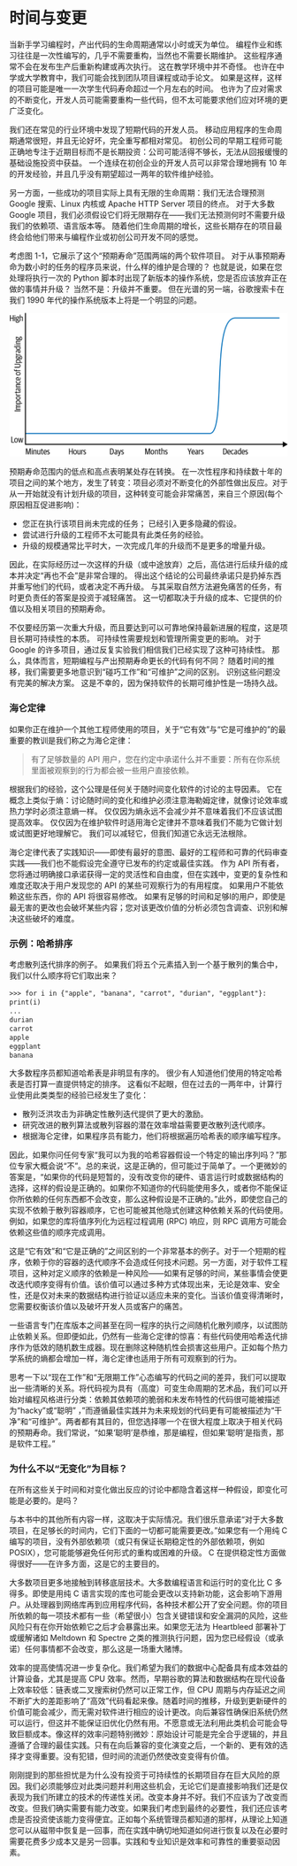 # 时间与变更

当新手学习编程时，产出代码的生命周期通常以小时或天为单位。 编程作业和练习往往是一次性编写的，几乎不需要重构，当然也不需要长期维护。 这些程序通常不会在发布生产后重新构建或再次执行。 这在教学环境中并不奇怪。 也许在中学或大学教育中，我们可能会找到团队项目课程或动手论文。 如果是这样，这样的项目可能是唯一一次学生代码寿命超过一个月左右的时间。 也许为了应对需求的不断变化，开发人员可能需要重构一些代码，但不太可能要求他们应对环境的更广泛变化。

我们还在常见的行业环境中发现了短期代码的开发人员。 移动应用程序的生命周期通常很短，并且无论好坏，完全重写都相对常见。 初创公司的早期工程师可能正确地专注于近期目标而不是长期投资：公司可能活得不够长，无法从回报缓慢的基础设施投资中获益。 一个连续在初创企业的开发人员可以非常合理地拥有 10 年的开发经验，并且几乎没有期望超过一两年的软件维护经验。

另一方面，一些成功的项目实际上具有无限的生命周期：我们无法合理预测 Google 搜索、Linux 内核或 Apache HTTP Server 项目的终点。 对于大多数 Google 项目，我们必须假设它们将无限期存在——我们无法预测何时不需要升级我们的依赖项、语言版本等。 随着他们生命周期的增长，这些长期存在的项目最终会给他们带来与编程作业或初创公司开发不同的感觉。

考虑图 1-1，它展示了这个“预期寿命”范围两端的两个软件项目。 对于从事预期寿命为数小时的任务的程序员来说，什么样的维护是合理的？ 也就是说，如果在您处理将执行一次的 Python 脚本时出现了新版本的操作系统，您是否应该放弃正在做的事情并升级？ 当然不是：升级并不重要。 但在光谱的另一端，谷歌搜索卡在我们 1990 年代的操作系统版本上将是一个明显的问题。

![图 1-1。 寿命和升级的重要性](../../.gitbook/assets/1-1.png)

预期寿命范围内的低点和高点表明某处存在转换。 在一次性程序和持续数十年的项目之间的某个地方，发生了转变：项目必须对不断变化的外部性做出反应。对于从一开始就没有计划升级的项目，这种转变可能会非常痛苦，来自三个原因(每个原因相互促进影响)：

* 您正在执行该项目尚未完成的任务； 已经引入更多隐藏的假设。
* 尝试进行升级的工程师不太可能具有此类任务的经验。
* 升级的规模通常比平时大，一次完成几年的升级而不是更多的增量升级。

因此，在实际经历过一次这样的升级（或中途放弃）之后，高估进行后续升级的成本并决定“再也不会”是非常合理的。 得出这个结论的公司最终承诺只是扔掉东西并重写他们的代码，或者决定不再升级。 与其采取自然方法避免痛苦的任务，有时更负责任的答案是投资于减轻痛苦。 这一切都取决于升级的成本、它提供的价值以及相关项目的预期寿命。

不仅要经历第一次重大升级，而且要达到可以可靠地保持最新进展的程度，这是项目长期可持续性的本质。 可持续性需要规划和管理所需变更的影响。 对于 Google 的许多项目，通过反复实验我们相信我们已经实现了这种可持续性。 那么，具体而言，短期编程与产出预期寿命更长的代码有何不同？ 随着时间的推移，我们需要更多地意识到“碰巧工作”和“可维护”之间的区别。 识别这些问题没有完美的解决方案。 这是不幸的，因为保持软件的长期可维护性是一场持久战。

### 海仑定律

如果你正在维护一个其他工程师使用的项目，关于“它有效”与“它是可维护的”的最重要的教训是我们称之为海仑定律：

> 有了足够数量的 API 用户，您在约定中承诺什么并不重要：所有在你系统里面被观察到的行为都会被一些用户直接依赖。

根据我们的经验，这个公理是任何关于随时间变化软件的讨论的主导因素。 它在概念上类似于熵：讨论随时间的变化和维护必须注意海勒姆定律，就像讨论效率或热力学时必须注意熵一样。 仅仅因为熵永远不会减少并不意味着我们不应该试图提高效率。 仅仅因为在维护软件时适用海仑定律并不意味着我们不能为它做计划或试图更好地理解它。 我们可以减轻它，但我们知道它永远无法根除。

海仑定律代表了实践知识——即使有最好的意图、最好的工程师和可靠的代码审查实践——我们也不能假设完全遵守已发布的约定或最佳实践。 作为 API 所有者，您将通过明确接口承诺获得一定的灵活性和自由度，但在实践中，变更的复杂性和难度还取决于用户发现您的 API 的某些可观察行为的有用程度。 如果用户不能依赖这些东西，你的 API 将很容易修改。 如果有足够的时间和足够I的用户，即使是最无害的更改也会破坏某些内容；您对该更改价值的分析必须包含调查、识别和解决这些破坏的难度。

### 示例：哈希排序

考虑散列迭代排序的例子。 如果我们将五个元素插入到一个基于散列的集合中，我们以什么顺序将它们取出来？

```
>>> for i in {"apple", "banana", "carrot", "durian", "eggplant"}: print(i) 
...
durian
carrot
apple
eggplant
banana
```

大多数程序员都知道哈希表是非明显有序的。 很少有人知道他们使用的特定哈希表是否打算一直提供特定的排序。 这看似不起眼，但在过去的一两年中，计算行业使用此类类型的经验已经发生了变化：

* 散列泛洪攻击为非确定性散列迭代提供了更大的激励。
* 研究改进的散列算法或散列容器的潜在效率增益需要更改散列迭代顺序。
* 根据海仑定律，如果程序员有能力，他们将根据遍历哈希表的顺序编写程序。

因此，如果你问任何专家“我可以为我的哈希容器假设一个特定的输出序列吗？”那位专家大概会说“不”。总的来说，这是正确的，但可能过于简单了。一个更微妙的答案是，“如果你的代码是短暂的，没有改变你的硬件、语言运行时或数据结构的选择，这样的假设是正确的。如果你不知道你的代码能使用多久，或者你不能保证你所依赖的任何东西都不会改变，那么这种假设是不正确的。”此外，即使您自己的实现不依赖于散列容器顺序，它也可能被其他隐式创建这种依赖关系的代码使用。例如，如果您的库将值序列化为远程过程调用 (RPC) 响应，则 RPC 调用方可能会依赖这些值的顺序完成调用。&#x20;

这是“它有效”和“它是正确的”之间区别的一个非常基本的例子。对于一个短期的程序，依赖于你的容器的迭代顺序不会造成任何技术问题。另一方面，对于软件工程项目，这种对定义顺序的依赖是一种风险——如果有足够的时间，某些事情会使更改迭代顺序变得有价值。该价值可以通过多种方式体现出来，无论是效率、安全性，还是仅对未来的数据结构进行验证以适应未来的变化。当该价值变得清晰时，您需要权衡该价值以及破坏开发人员或客户的痛苦。&#x20;

一些语言专门在库版本之间甚至在同一程序的执行之间随机化散列顺序，以试图防止依赖关系。但即便如此，仍然有一些海仑定律的惊喜：有些代码使用哈希迭代排序作为低效的随机数生成器。现在删除这种随机性会损害这些用户。正如每个热力学系统的熵都会增加一样，海仑定律也适用于所有可观察到的行为。&#x20;

思考一下以“现在工作”和“无限期工作”心态编写的代码之间的差异，我们可以提取出一些清晰的关系。将代码视为具有（高度）可变生命周期的艺术品，我们可以开始对编程风格进行分类：依赖其依赖项的脆弱和未发布特性的代码很可能被描述为“hacky”或“聪明” ，”而遵循最佳实践并为未来规划的代码更有可能被描述为“干净”和“可维护”。两者都有其目的，但您选择哪一个在很大程度上取决于相关代码的预期寿命。我们常说，“如果‘聪明’是恭维，那是编程，但如果‘聪明’是指责，那是软件工程。”

### 为什么不以“无变化”为目标？

在所有这些关于时间和对变化做出反应的讨论中都隐含着这样一种假设，即变化可能是必要的。是吗？

&#x20;与本书中的其他所有内容一样，这取决于实际情况。我们很乐意承诺“对于大多数项目，在足够长的时间内，它们下面的一切都可能需要更改。”如果您有一个用纯 C 编写的项目，没有外部依赖项（或只有保证长期稳定性的外部依赖项，例如 POSIX），您可能能够避免任何形式的重构或困难的升级。 C 在提供稳定性方面做得很好——在许多方面，这是它的主要目的。

&#x20;大多数项目更多地接触到转移底层技术。大多数编程语言和运行时的变化比 C 多得多。即使是用纯 C 语言实现的库也可能会更改以支持新功能，这会影响下游用户。从处理器到网络库再到应用程序代码，各种技术都公开了安全问题。你的项目所依赖的每一项技术都有一些（希望很小）包含关键错误和安全漏洞的风险，这些风险只有在你开始依赖它之后才会暴露出来。如果您无法为 Heartbleed 部署补丁或缓解诸如 Meltdown 和 Spectre 之类的推测执行问题，因为您已经假设（或承诺）任何事情都不会改变，那么这是一场重大赌博。&#x20;

效率的提高使情况进一步复杂化。我们希望为我们的数据中心配备具有成本效益的计算设备，尤其是提高 CPU 效率。然而，早期谷歌的算法和数据结构在现代设备上效率较低：链表或二叉搜索树仍然可以正常工作，但 CPU 周期与内存延迟之间不断扩大的差距影响了“高效”代码看起来像。随着时间的推移，升级到更新硬件的价值可能会减少，而无需对软件进行相应的设计更改。向后兼容性确保旧系统仍然可以运行，但这并不能保证旧优化仍然有用。不愿意或无法利用此类机会可能会导致巨额成本。像这样的效率问题特别微妙：原始设计可能是完全合乎逻辑的，并且遵循了合理的最佳实践。只有在向后兼容的变化演变之后，一个新的、更有效的选择才变得重要。没有犯错，但时间的流逝仍然使改变变得有价值。&#x20;

刚刚提到的那些担忧是为什么没有投资于可持续性的长期项目存在巨大风险的原因。我们必须能够应对此类问题并利用这些机会，无论它们是直接影响我们还是仅表现为我们所建立的技术的传递性关闭。改变本身并不好。我们不应该为了改变而改变。但我们确实需要有能力改变。如果我们考虑到最终的必要性，我们还应该考虑是否投资使该能力变得便宜。正如每个系统管理员都知道的那样，从理论上知道您可以从磁带中恢复是一回事，而在实践中确切地知道如何进行恢复以及在必要时需要花费多少成本又是另一回事。实践和专业知识是效率和可靠性的重要驱动因素。
